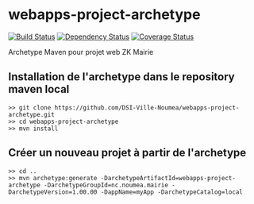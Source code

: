 # webapps-project-archetype

[![Build Status](https://travis-ci.org/DSI-Ville-Noumea/webapps-project-archetype.svg?branch=master)](https://travis-ci.org/DSI-Ville-Noumea/webapps-project-archetype) [![Dependency Status](https://www.versioneye.com/user/projects/595099750fb24f00407c3488/badge.svg?style=flat-square)](https://www.versioneye.com/user/projects/595099750fb24f00407c3488)  [![Coverage Status](https://coveralls.io/repos/github/DSI-Ville-Noumea/webapp-project-archetype/badge.svg)](https://coveralls.io/github/DSI-Ville-Noumea/webapp-project-archetype)

Archetype Maven pour projet web ZK Mairie


## Installation de l'archetype dans le repository maven local

```
>> git clone https://github.com/DSI-Ville-Noumea/webapps-project-archetype.git
>> cd webapps-project-archetype
>> mvn install
```

## Créer un nouveau projet à partir de l'archetype

```
>> cd ..
>> mvn archetype:generate -DarchetypeArtifactId=webapps-project-archetype -DarchetypeGroupId=nc.noumea.mairie -DarchetypeVersion=1.00.00 -DappName=myApp -DarchetypeCatalog=local
```